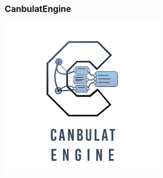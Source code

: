 # CanbulatEngine
 ![alt text](https://github.com/Un1tace/CanbulatEngine/blob/main/CSCanbulatEngine/CSCanbulatEngine/EditorAssets/Images/Logo.png "Logo")
